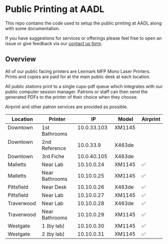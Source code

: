 # Public Printing at AADL

This repo contains the code used to setup the public printing at AADL along with some documentation. 

If you have suggestions for services or offerings please feel free to open an issue or give feedback via our [contact us form](http://www.aadl.org/contactus).

## Overview

All of our public facing printers are Lexmark MFP Mono Laser Printers. Prints and copies are paid for at the main public desk at each location.

All public stations print to a single cups-pdf queue which integrates with our public computer session manager. Patrons or staff can then send the generated PDFs to the printer of their choice when they choose.

Airprint and other patron services are provided as possible.

| Location      | Printer       | IP              | Model     | Airprint |
| ------------- | ------------- | --------------- | --------- | -------- |
| Downtown      | 1st Bathrooms | 10.0.33.103      | XM1145    |  |
| Downtown      | 2nd Reference | 10.0.33.9      | X463de    |  |
| Downtown      | 3rd Fiche     | 10.0.40.105      | X463de    |  |
| Malletts      | Near Lab      | 10.10.0.24      | XM1145    | ✅ |
| Malletts      | Near Bathrooms| 10.10.0.25      | XM1145    | ✅ |
| Pittsfield    | Near Desk     | 10.10.0.26      | X463de    | ✅ |
| Pittsfield    | Near Lab      | 10.10.0.27      | XM1145    | ✅ |
| Traverwood    | Near Lab      | 10.10.0.28      | X463de    | ✅ |
| Traverwood    | Near Bathrooms| 10.10.0.29      | XM1145    | ✅ |
| Westgate      | 1 (by lab)   | 10.10.0.30      | XM1145    | ✅ |
| Westgate      | 2 (by lab)   | 10.10.0.31      | XM1145    | ✅ |
